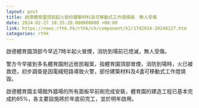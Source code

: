 ```yaml
---
layout: post
title: 啟德體育園頂部起火部份建築材料及可移動式工作燈燒毀　無人受傷
date: 2024-02-27 10:35:20.000000000 +08:00
link: https://news.rthk.hk/rthk/ch/component/k2/1742034-20240227.htm
categories: rthk
---
```


啟德體育園頂部今早近7時半起火冒煙，消防到場前已熄滅，無人受傷。

警方今早接到多名體育園附近居民報案，指體育園頂部冒煙，消防到場時，火已被救熄，初步調查是因電綫短路導致火警，部份建築材料及4盞可移動式工作燈燒毀。

啟德體育園主場館外牆場的所有面板早前剛完成安裝，體育園的建造工程已基本完成約85%，各主要設施將於年底前完工，並於明年啟用。
